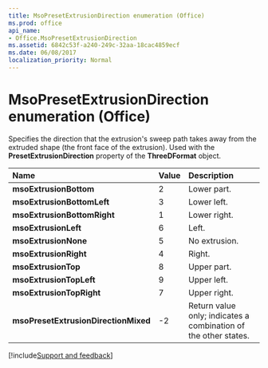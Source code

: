 ```yaml
---
title: MsoPresetExtrusionDirection enumeration (Office)
ms.prod: office
api_name:
- Office.MsoPresetExtrusionDirection
ms.assetid: 6842c53f-a240-249c-32aa-18cac4859ecf
ms.date: 06/08/2017
localization_priority: Normal
---
```



# MsoPresetExtrusionDirection enumeration (Office)

Specifies the direction that the extrusion's sweep path takes away from the extruded shape (the front face of the extrusion). Used with the  **PresetExtrusionDirection** property of the **ThreeDFormat** object.



|Name|Value|Description|
|:-----|:-----|:-----|
|**msoExtrusionBottom**|2|Lower part.|
|**msoExtrusionBottomLeft**|3|Lower left.|
|**msoExtrusionBottomRight**|1|Lower right.|
|**msoExtrusionLeft**|6|Left.|
|**msoExtrusionNone**|5|No extrusion.|
|**msoExtrusionRight**|4|Right.|
|**msoExtrusionTop**|8|Upper part.|
|**msoExtrusionTopLeft**|9|Upper left.|
|**msoExtrusionTopRight**|7|Upper right.|
|**msoPresetExtrusionDirectionMixed**|-2|Return value only; indicates a combination of the other states. |

[!include[Support and feedback](~/includes/feedback-boilerplate.md)]